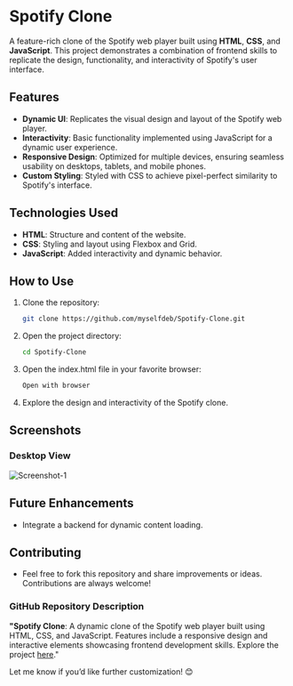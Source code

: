 # Spotify Clone

A feature-rich clone of the Spotify web player built using **HTML**, **CSS**, and **JavaScript**. This project demonstrates a combination of frontend skills to replicate the design, functionality, and interactivity of Spotify's user interface.

## Features

- **Dynamic UI**: Replicates the visual design and layout of the Spotify web player.
- **Interactivity**: Basic functionality implemented using JavaScript for a dynamic user experience.
- **Responsive Design**: Optimized for multiple devices, ensuring seamless usability on desktops, tablets, and mobile phones.
- **Custom Styling**: Styled with CSS to achieve pixel-perfect similarity to Spotify's interface.

## Technologies Used

- **HTML**: Structure and content of the website.
- **CSS**: Styling and layout using Flexbox and Grid.
- **JavaScript**: Added interactivity and dynamic behavior.

## How to Use

1. Clone the repository:
   ```bash
   git clone https://github.com/myselfdeb/Spotify-Clone.git
2. Open the project directory:
   ```bash
   cd Spotify-Clone
3. Open the index.html file in your favorite browser:
   ```bash
   Open with browser
4. Explore the design and interactivity of the Spotify clone.

## Screenshots
### Desktop View
![Screenshot-1](Screenshot/Screenshot1.png)

## Future Enhancements
- Integrate a backend for dynamic content loading.

## Contributing
- Feel free to fork this repository and share improvements or ideas. Contributions are always welcome!

### **GitHub Repository Description**
**"Spotify Clone**: A dynamic clone of the Spotify web player built using HTML, CSS, and JavaScript. Features include a responsive design and interactive elements showcasing frontend development skills. Explore the project [here](https://github.com/myselfdeb/Spotify-Clone/tree/main)."  

Let me know if you’d like further customization! 😊


